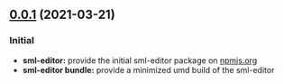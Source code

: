 ## [0.0.1](https://github.com/GELight/sml-client) (2021-03-21)

### Initial 

* **sml-editor:** provide the initial sml-editor package on [npmjs.org](https://www.npmjs.com/package/@gelight/sml-editor)
* **sml-editor bundle:** provide a minimized umd build of the sml-editor
